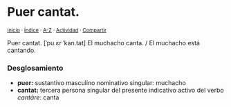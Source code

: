 # Puer cantat.
<sup>[Inicio](../../../../index.md) · [Índice](../../../../indices/frases-latinas.md) · [A-Z](../../../../indices/alfabetico.md) · [Actividad](../../../../indices/actividad.md) · [Compartir](https://x.com/intent/tweet?text=%C2%ABPuer%20cantat.%C2%BB%20entre%20las%20Frases%20latinas%2C%20con%20desglosamiento%2C%20traducci%C3%B3n%20y%20notas.%0A%E2%86%92%20https%3A%2F%2Fjucardus.github.io%2Fcontenido%2Fp%2Fu%2Fe%2Fpuer-cantat.html%0A%0A%23frss_ltns_jucardus%0A%40jucardus)</sup>

Puer cantat. [ˈpu.ɛr ˈkan.tat] El muchacho canta. / El muchacho está cantando.

### Desglosamiento

* **puer:** sustantivo masculino nominativo singular: muchacho
* **cantat:** tercera persona singular del presente indicativo activo del verbo _cantāre_: canta
